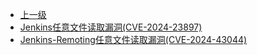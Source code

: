 * [上一级](docs/wy876_poc/)
* [Jenkins任意文件读取漏洞(CVE-2024-23897)](docs/wy876_poc/Jenkins/Jenkins%E4%BB%BB%E6%84%8F%E6%96%87%E4%BB%B6%E8%AF%BB%E5%8F%96%E6%BC%8F%E6%B4%9E%28CVE-2024-23897%29.md)
* [Jenkins-Remoting任意文件读取漏洞(CVE-2024-43044)](docs/wy876_poc/Jenkins/Jenkins-Remoting%E4%BB%BB%E6%84%8F%E6%96%87%E4%BB%B6%E8%AF%BB%E5%8F%96%E6%BC%8F%E6%B4%9E%28CVE-2024-43044%29.md)
